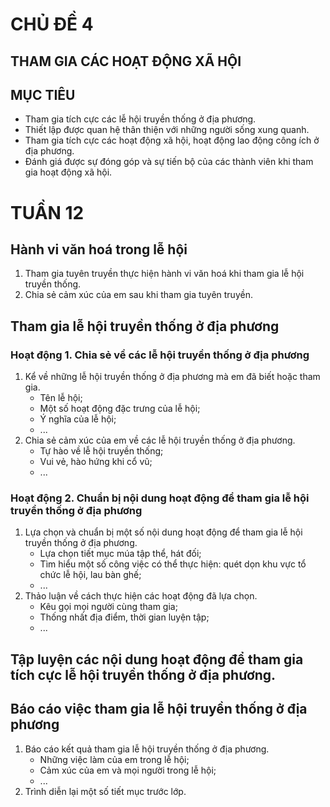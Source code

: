 # CHỦ ĐỀ 4
## THAM GIA CÁC HOẠT ĐỘNG XÃ HỘI

## MỤC TIÊU
- Tham gia tích cực các lễ hội truyền thống ở địa phương.
- Thiết lập được quan hệ thân thiện với những người sống xung quanh.
- Tham gia tích cực các hoạt động xã hội, hoạt động lao động công ích ở địa phương.
- Đánh giá được sự đóng góp và sự tiến bộ của các thành viên khi tham gia hoạt động xã hội.

# TUẦN 12

## Hành vi văn hoá trong lễ hội
1. Tham gia tuyên truyền thực hiện hành vi văn hoá khi tham gia lễ hội truyền thống.
2. Chia sẻ cảm xúc của em sau khi tham gia tuyên truyền.

## Tham gia lễ hội truyền thống ở địa phương
### Hoạt động 1. Chia sẻ về các lễ hội truyền thống ở địa phương
1. Kể về những lễ hội truyền thống ở địa phương mà em đã biết hoặc tham gia.
    - Tên lễ hội;
    - Một số hoạt động đặc trưng của lễ hội;
    - Ý nghĩa của lễ hội;
    - ...
2. Chia sẻ cảm xúc của em về các lễ hội truyền thống ở địa phương.
    - Tự hào về lễ hội truyền thống;
    - Vui vẻ, hào hứng khi cổ vũ;
    - ...

### Hoạt động 2. Chuẩn bị nội dung hoạt động để tham gia lễ hội truyền thống ở địa phương
1. Lựa chọn và chuẩn bị một số nội dung hoạt động để tham gia lễ hội truyền thống ở địa phương.
    - Lựa chọn tiết mục múa tập thể, hát đối;
    - Tìm hiểu một số công việc có thể thực hiện: quét dọn khu vực tổ chức lễ hội, lau bàn ghế;
    - ...
2. Thảo luận về cách thực hiện các hoạt động đã lựa chọn.
    - Kêu gọi mọi người cùng tham gia;
    - Thống nhất địa điểm, thời gian luyện tập;
    - ...

## Tập luyện các nội dung hoạt động để tham gia tích cực lễ hội truyền thống ở địa phương.

## Báo cáo việc tham gia lễ hội truyền thống ở địa phương
1. Báo cáo kết quả tham gia lễ hội truyền thống ở địa phương.
    - Những việc làm của em trong lễ hội;
    - Cảm xúc của em và mọi người trong lễ hội;
    - ...
2. Trình diễn lại một số tiết mục trước lớp.
